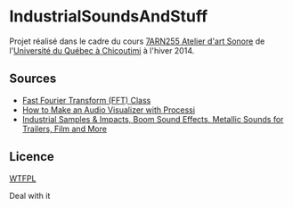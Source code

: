 # IndustrialSoundsAndStuff

Projet réalisé dans le cadre du cours [7ARN255 Atelier d'art Sonore](http://cours.uqac.ca/7ARN255) de l'[Université du Québec à Chicoutimi](http://www.uqac.ca/) à l'hiver 2014.

## Sources

* [Fast Fourier Transform (FFT) Class](http://code.compartmental.net/minim/javadoc/ddf/minim/analysis/FFT.html)
* [How to Make an Audio Visualizer with Processi](http://www.pfesto.com/how-to-make-an-audio-visualizer-with-processing/)
* [Industrial Samples & Impacts, Boom Sound Effects, Metallic Sounds for Trailers, Film and More](http://youtu.be/wJEVYJNwxJI)

## Licence

[WTFPL](http://www.wtfpl.net/txt/copying/)

Deal with it